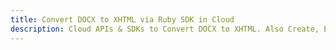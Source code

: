 ---title: Convert DOCX to XHTML via Ruby SDK in Clouddescription: Cloud APIs & SDKs to Convert DOCX to XHTML. Also Create, Edit & Render Microsoft Word & OpenOffice documents in the Cloud.---
